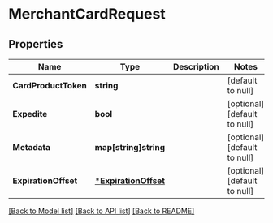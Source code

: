 # MerchantCardRequest

## Properties
Name | Type | Description | Notes
------------ | ------------- | ------------- | -------------
**CardProductToken** | **string** |  | [default to null]
**Expedite** | **bool** |  | [optional] [default to null]
**Metadata** | **map[string]string** |  | [optional] [default to null]
**ExpirationOffset** | [***ExpirationOffset**](expiration_offset.md) |  | [optional] [default to null]

[[Back to Model list]](../README.md#documentation-for-models) [[Back to API list]](../README.md#documentation-for-api-endpoints) [[Back to README]](../README.md)


